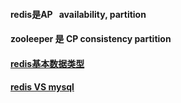 #### redis是AP   availability, partition 
#### zooleeper 是 CP consistency partition

#### [redis基本数据类型](http://naotu.baidu.com/file/5ab8bd4980ae00c27ce06638bbe7e883?token=a4bcaa015041c9fb)  

#### [redis VS mysql](https://repository.genmymodel.com/zhaojinzhou/redis-vs-mysql-uml)


